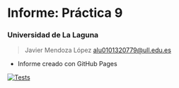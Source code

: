 # Informe: Práctica 9
### Universidad de La Laguna
> Javier Mendoza López
> alu0101320779@ull.edu.es 
- Informe creado con GitHub Pages


[![Tests](https://github.com/ULL-ESIT-INF-DSI-2122/ull-esit-inf-dsi-21-22-prct09-filesystem-notes-app-alu0101320779/actions/workflows/node.js.yml/badge.svg)](https://github.com/ULL-ESIT-INF-DSI-2122/ull-esit-inf-dsi-21-22-prct09-filesystem-notes-app-alu0101320779/actions/workflows/node.js.yml)